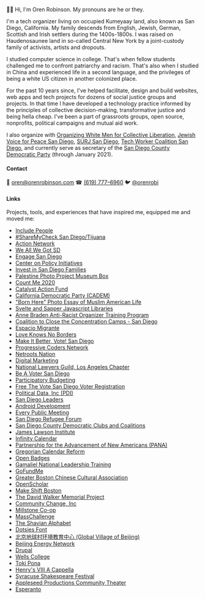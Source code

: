 👋🏻 Hi, I'm Oren Robinson. My pronouns are he or they.

I'm a tech organizer living on occupied Kumeyaay land, also known as San Diego, California. My family descends from English, Jewish, German, Scottish and Irish settlers during the 1400s-1800s. I was raised on Haudenosaunee land in so-called Central New York by a joint-custody family of activists, artists and dropouts.

I studied computer science in college. That's when fellow students challenged me to confront patriarchy and racism. That's also when I studied in China and experienced life in a second language, and the privileges of being a white US citizen in another colonized place.

For the past 10 years since, I've helped facilitate, design and build websites, web apps and tech projects for dozens of social justice groups and projects. In that time I have developed a technology practice informed by the principles of collective decision-making, transformative justice and being hella cheap. I've been a part of grassroots groups, open source, nonprofits, political campaigns and mutual aid work.

I also organize with [Organizing White Men for Collective Liberation](https://www.owmcl.org/), [Jewish Voice for Peace San Diego](https://www.jvpsandiego.org/), [SURJ San Diego](http://linktr.ee/surjsandiego), [Tech Worker Coalition San Diego](https://www.meetup.com/TWCSanDiego), and currently serve as secretary of the [San Diego County Democratic Party](https://sdcdp.ngpvanhost.com/executive-board) (through January 2021).

#### Contact

📧 [oren@orenrobinson.com](mailto:oren@orenrobinson.com) ☎ [(619) 777–6960](tel:16197776960) 🐦 [@orenrobi](https://twitter.com/orenrobi/)

#### Links

Projects, tools, and experiences that have inspired me, equipped me and moved me:

 - [Include People](https://www.includepeople.com/)
 - [#ShareMyCheck San Diego/Tijuana](https://sharemychecksd.org/)
 - [Action Network](https://actionnetwork.org/)
 - [We All We Got SD](https://www.weallwegotsd.com/)
 - [Engage San Diego](https://www.engagesandiego.org/a_visit_to_one_of_san_diego_county_s_new_vote_centers)
 - [Center on Policy Initiatives](https://cpisandiego.org/)
 - [Invest in San Diego Families](http://investinsandiegofamilies.org/)
 - [Palestine Photo Project Museum Box](https://www.palestinephotoproject.org/Museum-in-a-Box)
 - [Count Me 2020](https://www.countme2020.org/)
 - [Catalyst Action Fund](http://catalystactionfund.org/)
 - [California Democratic Party (CADEM)](https://www.laprogressive.com/blue-wave-for-palestine/)
 - ["Born Here" Photo Essay of Muslim American Life](https://www.sandiegouniontribune.com/community-advisory-board)
 - [Svelte and Sapper Javascript Libraries](https://sapper.svelte.dev/)
 - [Anne Braden Anti-Racist Organizer Training Program](https://collectiveliberation.org/our-work-2/the-anne-braden-anti-racist-organizing-training-program/)
 - [Coalition to Close the Concentration Camps - San Diego](https://twitter.com/closethecampssd)
 - [Espacio Migrante](https://medium.com/@orenrobi/a-work-day-with-espacio-migrante-28ee87a9167b)
 - [Love Knows No Borders](https://www.friendsjournal.org/afsc-love-knows-no-borders/)
 - [Make It Better, Vote! San Diego](https://www.makeitbettervote.app/)
 - [Progressive Coders Network](https://www.progcode.org/)
 - [Netroots Nation](https://medium.com/includepeople/what-does-blackasscaucuss-message-have-to-do-with-technology-everything-4157334b157)
 - [Digital Marketing](https://blog.udacity.com/2017/03/introducing-udacity-digital-marketing-nanodegree-program.html)
 - [National Lawyers Guild, Los Angeles Chapter](https://nlg-la.org/)
 - [Be A Voter San Diego](https://www.beavotersd.org)
 - [Participatory Budgeting](https://medium.com/includepeople/recap-innovations-in-participatory-democracy-conference-2018-621f18ab16f8)
 - [Free The Vote San Diego Voter Registration](https://www.letmevoteca.org/about-us/)
 - [Political Data, Inc (PDI)](https://www.politicaldata.com/new-training-for-the-pdi/)
 - [San Diego Leaders](https://www.sandiegoleaders.org/)
 - [Android Development](https://www.udacity.com/course/android-developer-nanodegree-by-google--nd801)
 - [Every Public Meeting](https://www.everypublicmeeting.com)
 - [San Diego Refugee Forum](http://www.sdrefugeeforum.org/)
 - [San Diego County Democratic Clubs and Coalitions](https://demclubs.org)
 - [James Lawson Institute](https://jameslawsoninstitute.org/)
 - [Infinity Calendar](https://play.google.com/store/apps/details?id=info.lifecalendar.symmetrical&hl=en)
 - [Partnership for the Advancement of New Americans (PANA)](https://www.panasd.org/)
 - [Gregorian Calendar Reform](http://convert.symcal.info/)
 - [Open Badges](https://github.com/mozilla/openbadges-validator/pull/40/files)
 - [Gamaliel National Leadership Training](https://gamaliel.org/our-work/national-training/)
 - [GoFundMe](https://www.gofundme.com)
 - [Greater Boston Chinese Cultural Association](http://gbcca.org/)
 - [OpenScholar](https://www.drupal.org/project/openscholar)
 - [Make Shift Boston](https://makeshiftboston.org/)
 - [The David Walker Memorial Project](http://www.davidwalkermemorial.org/)
 - [Community Change, Inc](https://communitychangeinc.org/)
 - [Millstone Co-op](http://www.millstonecoop.org/)
 - [MassChallenge](https://masschallenge.org/)
 - [The Shavian Alphabet](https://www.wikiwand.com/en/Shavian_alphabet)
 - [Dotsies Font](https://dotsies.org/)
 - [北京地球村环境教育中心 (Global Village of Beijing)](https://baike.baidu.com/item/%E5%8C%97%E4%BA%AC%E5%9C%B0%E7%90%83%E6%9D%91%E7%8E%AF%E5%A2%83%E6%95%99%E8%82%B2%E4%B8%AD%E5%BF%83)
 - [Beijing Energy Network](https://www.beijingenergynetwork.com/)
 - [Drupal](https://www.drupal.org/u/baisong)
 - [Wells College](https://www.syracuse.com/news/2009/05/wells_college_in_aurora_celebr.html)
 - [Toki Pona](https://tokipona.org/)
 - [Henry's VIII A Cappella](https://www.facebook.com/HenrysVIII/about/)
 - [Syracuse Shakespeare Festival](https://ssitp.org/)
 - [Appleseed Productions Community Theater](https://www.appleseedproductions.org/)
 - [Esperanto](https://lernu.net/en)
